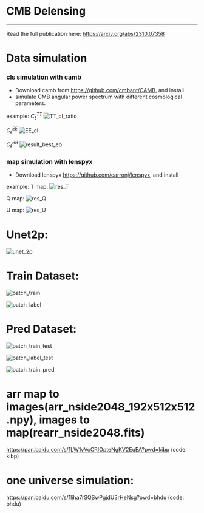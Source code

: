 # CMB Delensing
---
Read the full publication here:  https://arxiv.org/abs/2310.07358

# Data simulation

### cls simulation with camb
- Download camb from https://github.com/cmbant/CAMB,  and install
- simulate CMB angular power spectrum with different cosmological parameters.

example:
$C_\ell^{TT}$
![TT_cl_ratio](https://github.com/understars0516/cmb_delensing/assets/32385394/f8789e11-4b29-4cd2-a8ca-51bd96a72b8f)

$C_\ell^{EE}$
![EE_cl](https://github.com/understars0516/cmb_delensing/assets/32385394/af135d57-de53-4b49-badb-4515d36571ee)

$C_\ell^{BB}$
![result_best_eb](https://github.com/understars0516/cmb_delensing/assets/32385394/2b5b9c40-cd30-4fa7-a856-2397960b9195)



### map simulation with lenspyx
- Download lenspyx  https://github.com/carronj/lenspyx, and install

example:
T map:
![res_T](https://github.com/understars0516/cmb_delensing/assets/32385394/5a017772-35d3-43ad-af20-456133e697e6)

Q map:
![res_Q](https://github.com/understars0516/cmb_delensing/assets/32385394/9777c9ae-0791-48db-96dd-156d9824567b)

U map:
![res_U](https://github.com/understars0516/cmb_delensing/assets/32385394/ff6d72b1-386c-4825-8692-a408eb948fbb)

# Unet2p:
![unet_2p](https://github.com/understars0516/cmb_delensing/assets/32385394/5b94cd70-e75b-46c3-ac0e-537ccdaf91b4)


# Train Dataset:
![patch_train](https://github.com/understars0516/cmb_delensing/assets/32385394/7063fe35-c678-4b40-a9c2-9aeb3e9cf5a5)

![patch_label](https://github.com/understars0516/cmb_delensing/assets/32385394/93075bb2-060b-41b4-b247-70cd9f308f52)

# Pred Dataset:
![patch_train_test](https://github.com/understars0516/cmb_delensing/assets/32385394/289f0e28-704d-45ac-baad-5c82df95af7c)

![patch_label_test](https://github.com/understars0516/cmb_delensing/assets/32385394/9809c9ec-c3c1-440c-a329-c6b91ae1bbd6)

![patch_train_pred](https://github.com/understars0516/cmb_delensing/assets/32385394/4c3735f9-f53b-4ed4-9572-1babf504715e)

# arr map to images(arr_nside2048_192x512x512.npy), images to map(rearr_nside2048.fits)
https://pan.baidu.com/s/1LW1vVcCRIOpteNgKV2EuEA?pwd=kibp  (code: kibp)

# one universe simulation:
https://pan.baidu.com/s/1liha7rSQSwPgjdU3rHeNsg?pwd=bhdu (code: bhdu)
